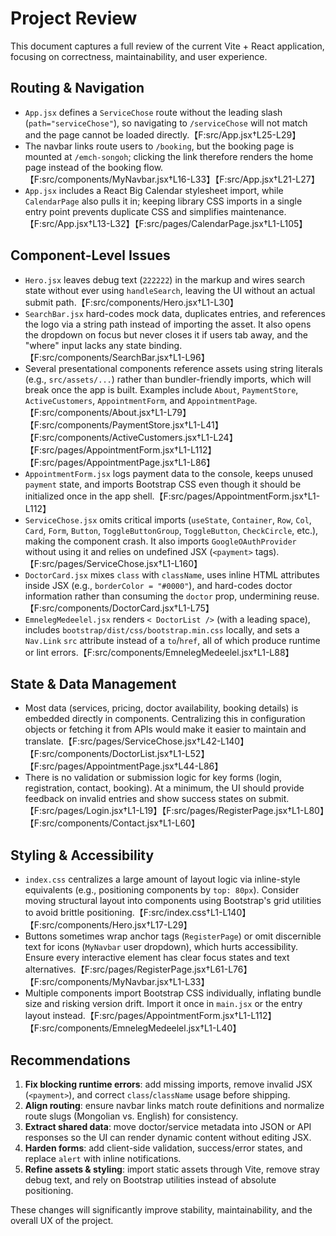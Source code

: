 # Project Review

This document captures a full review of the current Vite + React application, focusing on correctness, maintainability, and user experience.

## Routing & Navigation
- `App.jsx` defines a `ServiceChose` route without the leading slash (`path="serviceChose"`), so navigating to `/serviceChose` will not match and the page cannot be loaded directly.【F:src/App.jsx†L25-L29】
- The navbar links route users to `/booking`, but the booking page is mounted at `/emch-songoh`; clicking the link therefore renders the home page instead of the booking flow.【F:src/components/MyNavbar.jsx†L16-L33】【F:src/App.jsx†L21-L27】
- `App.jsx` includes a React Big Calendar stylesheet import, while `CalendarPage` also pulls it in; keeping library CSS imports in a single entry point prevents duplicate CSS and simplifies maintenance.【F:src/App.jsx†L13-L32】【F:src/pages/CalendarPage.jsx†L1-L105】

## Component-Level Issues
- `Hero.jsx` leaves debug text (`222222`) in the markup and wires search state without ever using `handleSearch`, leaving the UI without an actual submit path.【F:src/components/Hero.jsx†L1-L30】
- `SearchBar.jsx` hard-codes mock data, duplicates entries, and references the logo via a string path instead of importing the asset. It also opens the dropdown on focus but never closes it if users tab away, and the "where" input lacks any state binding.【F:src/components/SearchBar.jsx†L1-L96】
- Several presentational components reference assets using string literals (e.g., `src/assets/...`) rather than bundler-friendly imports, which will break once the app is built. Examples include `About`, `PaymentStore`, `ActiveCustomers`, `AppointmentForm`, and `AppointmentPage`.【F:src/components/About.jsx†L1-L79】【F:src/components/PaymentStore.jsx†L1-L41】【F:src/components/ActiveCustomers.jsx†L1-L24】【F:src/pages/AppointmentForm.jsx†L1-L112】【F:src/pages/AppointmentPage.jsx†L1-L86】
- `AppointmentForm.jsx` logs payment data to the console, keeps unused `payment` state, and imports Bootstrap CSS even though it should be initialized once in the app shell.【F:src/pages/AppointmentForm.jsx†L1-L112】
- `ServiceChose.jsx` omits critical imports (`useState`, `Container`, `Row`, `Col`, `Card`, `Form`, `Button`, `ToggleButtonGroup`, `ToggleButton`, `CheckCircle`, etc.), making the component crash. It also imports `GoogleOAuthProvider` without using it and relies on undefined JSX (`<payment>` tags).【F:src/pages/ServiceChose.jsx†L1-L160】
- `DoctorCard.jsx` mixes `class` with `className`, uses inline HTML attributes inside JSX (e.g., `borderColor = "#0000"`), and hard-codes doctor information rather than consuming the `doctor` prop, undermining reuse.【F:src/components/DoctorCard.jsx†L1-L75】
- `EmnelegMedeelel.jsx` renders `< DoctorList />` (with a leading space), includes `bootstrap/dist/css/bootstrap.min.css` locally, and sets a `Nav.Link` `src` attribute instead of a `to`/`href`, all of which produce runtime or lint errors.【F:src/components/EmnelegMedeelel.jsx†L1-L88】

## State & Data Management
- Most data (services, pricing, doctor availability, booking details) is embedded directly in components. Centralizing this in configuration objects or fetching it from APIs would make it easier to maintain and translate.【F:src/pages/ServiceChose.jsx†L42-L140】【F:src/components/DoctorList.jsx†L1-L52】【F:src/pages/AppointmentPage.jsx†L44-L86】
- There is no validation or submission logic for key forms (login, registration, contact, booking). At a minimum, the UI should provide feedback on invalid entries and show success states on submit.【F:src/pages/Login.jsx†L1-L19】【F:src/pages/RegisterPage.jsx†L1-L80】【F:src/components/Contact.jsx†L1-L60】

## Styling & Accessibility
- `index.css` centralizes a large amount of layout logic via inline-style equivalents (e.g., positioning components by `top: 80px`). Consider moving structural layout into components using Bootstrap's grid utilities to avoid brittle positioning.【F:src/index.css†L1-L140】【F:src/components/Hero.jsx†L17-L29】
- Buttons sometimes wrap anchor tags (`RegisterPage`) or omit discernible text for icons (`MyNavbar` user dropdown), which hurts accessibility. Ensure every interactive element has clear focus states and text alternatives.【F:src/pages/RegisterPage.jsx†L61-L76】【F:src/components/MyNavbar.jsx†L1-L33】
- Multiple components import Bootstrap CSS individually, inflating bundle size and risking version drift. Import it once in `main.jsx` or the entry layout instead.【F:src/pages/AppointmentForm.jsx†L1-L112】【F:src/components/EmnelegMedeelel.jsx†L1-L40】

## Recommendations
1. **Fix blocking runtime errors**: add missing imports, remove invalid JSX (`<payment>`), and correct `class`/`className` usage before shipping.
2. **Align routing**: ensure navbar links match route definitions and normalize route slugs (Mongolian vs. English) for consistency.
3. **Extract shared data**: move doctor/service metadata into JSON or API responses so the UI can render dynamic content without editing JSX.
4. **Harden forms**: add client-side validation, success/error states, and replace `alert` with inline notifications.
5. **Refine assets & styling**: import static assets through Vite, remove stray debug text, and rely on Bootstrap utilities instead of absolute positioning.

These changes will significantly improve stability, maintainability, and the overall UX of the project.
